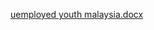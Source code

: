 [uemployed youth malaysia.docx](https://github.com/user-attachments/files/22450904/uemployed.youth.malaysia.docx)
